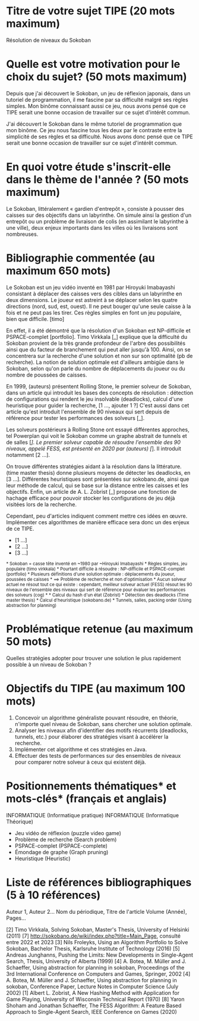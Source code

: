 Titre de votre sujet TIPE (20 mots maximum)
==========================================
Résolution de niveaux du Sokoban

Quelle est votre motivation pour le choix du sujet? (50 mots maximum)
=====================================================================

Depuis que j'ai découvert le Sokoban, un jeu de réflexion japonais, dans un tutoriel de programmation, il me fascine par sa difficulté malgré ses règles simples. Mon binôme connaissant aussi ce jeu, nous avons pensé que ce TIPE serait une bonne occasion de travailler sur ce sujet d'intérêt commun.

J'ai découvert le Sokoban dans le même tutoriel de programmation que mon binôme. Ce jeu nous fascine tous les deux par le contraste entre la simplicité de ses règles et sa difficulté. Nous avons donc pensé que ce TIPE serait une bonne occasion de travailler sur ce sujet d'intérêt commun.

En quoi votre étude s'inscrit-elle dans le thème de l'année ? (50 mots maximum)
===============================================================================

Le Sokoban, littéralement « gardien d'entrepôt », consiste à pousser des caisses sur des objectifs dans un labyrinthe. On simule ainsi la gestion d'un entrepôt ou un problème de livraison de colis (en assimilant le labyrinthe à une ville), deux enjeux importants dans les villes où les livraisons sont nombreuses.

Bibliographie commentée (au maximum 650 mots)
=============================================

Le Sokoban est un jeu vidéo inventé en 1981 par Hiroyuki Imabayashi consistant à déplacer des caisses vers des cibles dans un labyrinthe en deux dimensions. Le joueur est astreint à se déplacer selon les quatre directions (nord, sud, est, ouest). Il ne peut bouger qu'une seule caisse à la fois et ne peut pas les tirer. Ces règles simples en font un jeu populaire, bien que difficile. [timo]

En effet, il a été démontré que la résolution d'un Sokoban est NP-difficile et PSPACE-complet [portfolio]. Timo Virkkala [_] explique que la difficulté du Sokoban provient de la très grande profondeur de l'arbre des possibilités ainsi que du facteur de branchement qui peut aller jusqu'à 100. Ainsi, on se concentrera sur la recherche d'une solution et non sur son optimalité (pb de recherche). La notion de solution optimale est d'ailleurs ambigüe dans le Sokoban, selon qu'on parle du nombre de déplacements du joueur ou du nombre de poussées de caisses.

En 1999, (auteurs) présentent Rolling Stone, le premier solveur de Sokoban, dans un article qui introduit les bases des concepts de résolution : détection de configurations qui rendent le jeu insolvable (deadlocks), calcul d'une heuristique pour guider la recherche, [1 ..., ajouter 1 ?] C'est aussi dans cet article qu'est introduit l'ensemble de 90 niveaux qui sert depuis de référence pour tester les performances des solveurs [_].

Les solveurs postérieurs à Rolling Stone ont essayé différentes approches, tel Powerplan qui voit le Sokoban comme un graphe abstrait de tunnels et de salles [_]. Le premier solveur capable de résoudre l'ensemble des 90 niveaux, appelé FESS, est présenté en 2020 par (auteurs) [_]. Il introduit notamment [2 ...].

On trouve différentes stratégies aidant à la résolution dans la littérature. (time master thesis) donne plusieurs moyens de détecter les deadlocks, en [3 ...]. Différentes heuristiques sont présentées sur sokobano.de, ainsi que leur méthode de calcul, qui se base sur la distance entre les caisses et les objectifs. Enfin, un article de A. L. Zobrist [_] propose une fonction de hachage efficace pour pouvoir stocker les configurations de jeu déjà visitées lors de la
recherche.

Cependant, peu d'articles indiquent comment mettre ces idées en œuvre. Implémenter ces algorithmes de manière efficace sera donc un des enjeux de ce TIPE.

* [1 ...]
* [2 ...]
* [3 ...]

<small>
* Sokoban = casse tête inventé en ~1980 par ~Hiroyuki Imabayashi
* Règles simples, jeu populaire (timo virkkala)
* Pourtant difficile à résoudre : NP-difficile et PSPACE-complet (portfolio)
* Plusieurs définitions d'une solution optimale : déplacements du joueur, poussées de caisses
* ==> Problème de recherche et non d'optimisation
* Aucun solveur actuel ne résout tout ce qui existe : cependant, meilleur solveur actuel (FESS) résout les 90 niveaux de
l'ensemble des niveaux qui sert de référence pour évaluer les performances des solveurs (cog)
* 
* Calcul du hash d'un état (Zobrist)
* Détection des deadlocks (Time master thesis)
* Calcul d'heuristique (sokobano.de)
* Tunnels, salles, packing order (Using abstraction for planning)
</small>



Problématique retenue (au maximum 50 mots)
==========================================

Quelles stratégies adopter pour trouver une solution le plus rapidement possible à un niveau de Sokoban ?

Objectifs du TIPE (au maximum 100 mots)
=======================================

1. Concevoir un algorithme généraliste pouvant résoudre, en théorie, n'importe quel niveau de Sokoban, sans chercher une solution optimale. 
2. Analyser les niveaux afin d'identifier des motifs récurrents (deadlocks, tunnels, etc.) pour élaborer des stratégies visant à accélérer la recherche.
3. Implémenter cet algorithme et ces stratégies en Java.
4. Effectuer des tests de performances sur des ensembles de niveaux pour comparer notre solveur à ceux qui existent déjà.

Positionnements thématiques* et mots-clés* (français et anglais)
================================================================

INFORMATIQUE (Informatique pratique)
INFORMATIQUE (Informatique Théorique)

* Jeu vidéo de réflexion (puzzle video game)
* Problème de recherche (Search problem)
* PSPACE-complet (PSPACE-complete)
* Émondage de graphe (Graph pruning)
* Heuristique (Heuristic)


Liste de références bibliographiques (5 à 10 références)
========================================================

Auteur 1, Auteur 2… Nom du périodique, Titre de l'article Volume (Année), Pages…

[2] Timo Virkkala, Solving Sokoban, Master's Thesis, University of Helsinki (2011)
[7] http://sokobano.de/wiki/index.php?title=Main_Page, consulté entre 2022 et 2023
[3] Nils Froleyks, Using an Algorithm Portfolio to Solve Sokoban, Bachelor Thesis, Karlsruhe Institute of Technology (2016)
[5] Andreas Junghanns, Pushing the Limits: New Developments in Single-Agent Search, Thesis, University of Alberta (1999)
[4] A. Botea, M. Müller and J. Schaeffer, Using abstraction for planning in sokoban, Proceedings of the 3rd International Conference on Computers and Games, Springer, 2002
[4] A. Botea, M. Müller and J. Schaeffer, Using abstraction for planning in sokoban, Conference Paper, Lecture Notes in Computer Science (July 2002)
[1] Albert L. Zobrist, A New Hashing Method with Application for Game Playing, University of Wisconsin Technical Report (1970)
[8] Yaron Shoham and Jonathan Schaeffer, The FESS Algorithm: A Feature Based Approach to Single-Agent Search, IEEE Conference on Games (2020)
